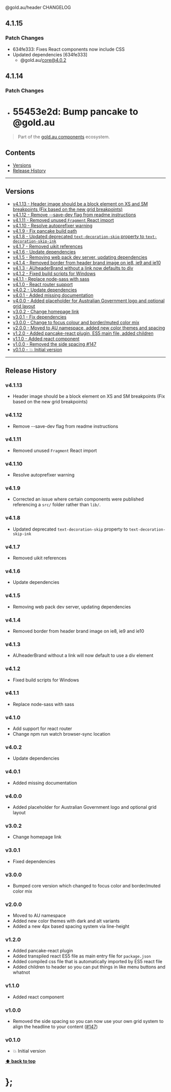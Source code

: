 @gold.au/header CHANGELOG

## 4.1.15

### Patch Changes

- 634fe333: Fixes React components now include CSS
- Updated dependencies [634fe333]
  - @gold.au/core@4.0.2

## 4.1.14

### Patch Changes

- # 55453e2d: Bump pancake to @gold.au

> Part of the [gold.au components](https://github.com/designsystemau/gold-design-system/) ecosystem.

## Contents

- [Versions](#install)
- [Release History](#release-history)

---

## Versions

- [v4.1.13 - Header image should be a block element on XS and SM breakpoints (Fix based on the new grid breakpoints)](#v4113)
- [v4.1.12 - Remove --save-dev flag from readme instructions](#v4112)
- [v4.1.11 - Removed unused `Fragment` React import](#v4111)
- [v4.1.10 - Resolve autoprefixer warning](#v4110)
- [v4.1.9 - Fix pancake build path](#v419)
- [v4.1.8 - Updated deprecated `text-decoration-skip` property to `text-decoration-skip-ink`](#v418)
- [v4.1.7 - Removed uikit references](#v417)
- [v4.1.6 - Update dependencies](#v416)
- [v4.1.5 - Removing web pack dev server, updating dependencies](#v415)
- [v4.1.4 - Removed border from header brand image on ie8, ie9 and ie10](#v414)
- [v4.1.3 - AUheaderBrand without a link now defaults to div](#v413)
- [v4.1.2 - Fixed build scripts for Windows](#v412)
- [v4.1.1 - Replace node-sass with sass](#v411)
- [v4.1.0 - React router support](#v410)
- [v4.0.2 - Update dependencies](#v402)
- [v4.0.1 - Added missing documentation](#v401)
- [v4.0.0 - Added placeholder for Australian Government logo and optional grid layout](#v400)
- [v3.0.2 - Change homepage link](#v302)
- [v3.0.1 - Fix dependencies](#v301)
- [v3.0.0 - Change to focus colour and border/muted color mix](#v300)
- [v2.0.0 - Moved to AU namespace, added new color themes and spacing](#v200)
- [v1.2.0 - Added pancake-react plugin, ES5 main file, added children](#v120)
- [v1.1.0 - Added react component](#v110)
- [v1.0.0 - Removed the side spacing #147](#v100)
- [v0.1.0 - 💥 Initial version](#v010)

---

## Release History

### v4.1.13

- Header image should be a block element on XS and SM breakpoints (Fix based on the new grid breakpoints)

### v4.1.12

- Remove --save-dev flag from readme instructions

### v4.1.11

- Removed unused `Fragment` React import

### v4.1.10

- Resolve autoprefixer warning

### v4.1.9

- Corrected an issue where certain components were published referencing a `src/` folder rather than `lib/`.

### v4.1.8

- Updated deprecated `text-decoration-skip` property to `text-decoration-skip-ink`

### v4.1.7

- Removed uikit references

### v4.1.6

- Update dependencies

### v4.1.5

- Removing web pack dev server, updating dependencies

### v4.1.4

- Removed border from header brand image on ie8, ie9 and ie10

### v4.1.3

- AUheaderBrand without a link will now default to use a div element

### v4.1.2

- Fixed build scripts for Windows

### v4.1.1

- Replace node-sass with sass

### v4.1.0

- Add support for react router
- Change npm run watch browser-sync location

### v4.0.2

- Update dependencies

### v4.0.1

- Added missing documentation

### v4.0.0

- Added placeholder for Australian Government logo and optional grid layout

### v3.0.2

- Change homepage link

### v3.0.1

- Fixed dependencies

### v3.0.0

- Bumped core version which changed to focus color and border/muted color mix

### v2.0.0

- Moved to AU namespace
- Added new color themes with dark and alt variants
- Added a new 4px based spacing system via line-height

### v1.2.0

- Added pancake-react plugin
- Added transpiled react ES5 file as main entry file for `package.json`
- Added compiled css file that is automatically imported by ES5 react file
- Added children to header so you can put things in like menu buttons and whatnot

### v1.1.0

- Added react component

### v1.0.0

- Removed the side spacing so you can now use your own grid system to align the headline to your content
  ([#147](https://github.com/designsystemau/gold-design-system/issues/147))

### v0.1.0

- 💥 Initial version

**[⬆ back to top](#contents)**

# };
